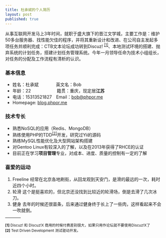 ```yaml
---
title: 杜承斌的个人简历
layout: post
published: true
---
```

从事互联网开发马上3年时间，就职于盛大旗下的晋江文学城，主要工作是：维护50多台服务器、找性能欠佳的程序，并将其重新设计和改进、在公司自主发起多项任务并顺利完成：CTB文本论坛成功转到Discuz! <sup><a href="#info1">[1]</a></sup>、本地测试环境的搭建、抛弃系统的计划任务，搭建计划任务管理系统。今年一月领导任命为技术小组组长，对任务的分配及工作流程有清析的认识。

### 基本信息 
* 姓名：杜承斌　　　　英文名：Bob
* 年龄：22　　　　　　籍贯：重庆，现定居**江苏**
* 电话：15313521827　Email：bob@phpor.me
* Homepage: [blog.phpor.me](http://blog.phpor.me)


### 技术专长

* 熟悉NoSQL的应用（Redis、MongoDB）
* 熟练使用PHP的TDD<sup><a href="#info2">[2]</a></sup>开发，研究过Yii的源码
* 熟练MySQL性能优化及大型网站架构搭建
* 对Gentoo Linux有较深入的了解，以及在2013年获得了RHCE的认证
* 目前正在学习**项目管理**专业，对成本、进度、质量的控制有一定的了解

### 喜爱的运动
1. Freeline  经常在北京各地刷街，从回龙观到天安门，是滑的最远的一次，耗时近四个小时。
2. 轮滑      这个是挺喜欢的，但北京还没找到比较近的轮滑场，倒是去滑了几次冰刀。
3. 健身 去年的时候还很苗条，后来通过健身终于长上了一些肉，这样看起来不会一吹就倒。

<div style="width: 10%;"> <hr style="width: 100%;"/> </div>

<small id="info1"><b>[1]</b> Discuz! 和 Discuz!X 商用的时候付费差别很大，如果只用作论坛就不要使用Discuz!X了</small><br /><small id="info2"><b>[2]</b> Test Driven Development 测试驱动开发。</small>

